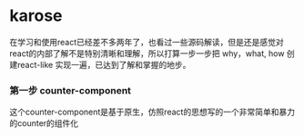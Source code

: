 # karose
 在学习和使用react已经差不多两年了，也看过一些源码解读，但是还是感觉对react的内部了解不是特别清晰和理解，所以打算一步一步把 why，what, how 创建react-like 实现一遍，已达到了解和掌握的地步。

 ### 第一步 counter-component
 这个counter-component是基于原生，仿照react的思想写的一个非常简单和暴力的counter的组件化

